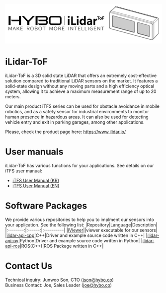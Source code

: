 ![ilidar-tof-itfs.png](https://github.com/ilidar-tof/.github/blob/main/profile/ilidar-tof-itfs.png)

# iLidar-ToF
iLidar-ToF is a 3D solid state LiDAR that offers an extremely cost-effective solution compared to traditional LiDAR sensors on the market. It features a solid-state design without any moving parts and a high efficiency optical system, allowing it to achieve a maximum measurement range of up to 20 meters.

Our main product iTFS series can be used for obstacle avoidance in mobile robotics, and as a safety sensor for industrial environments to monitor human presence in hazardous areas. It can also be used for detecting vehicle entry and exit in parking garages, among other applications.

Please, check the product page here: https://www.ilidar.io/

# User manuals
iLidar-ToF has various functions for your applications. See details on our iTFS user manual:
- [iTFS User Manual (KR)](https://github.com/ilidar-tof/user-manual/blob/main/iTFS_MANUAL_KR.md)
- [iTFS User Manual (EN)](https://github.com/ilidar-tof/user-manual/blob/main/iTFS_MANUAL_EN.md)

# Software Packages
We provide various repositories to help you to implment our sensors into your application. See the following list:
|Repository|Language|Description|
|:--------:|:------:|:----------|
|[iViewer]||viewer executable for our sensors|
|[ilidar-api-cpp]|C++|Driver and example source code written in C++|
|[ilidar-api-py]|Python|Driver and example source code written in Python|
|[ilidar-api-ros]|ROS(C++)|ROS Package written in C++|

# Contact Us
Technical inquiry: Junwoo Son, CTO (json@hybo.co)  
Business Contact: Joe, Sales Leader (joe@hybo.co)

[iViewer]: https://github.com/ilidar-tof/iviewer/releases
[ilidar-api-cpp]: https://github.com/ilidar-tof/ilidar-api-cpp
[ilidar-api-py]: https://github.com/ilidar-tof/ilidar-api-py
[ilidar-api-ros]: https://github.com/ilidar-tof/ilidar-api-ros
